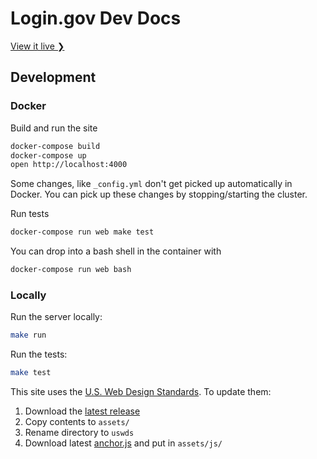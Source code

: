 # Login.gov Dev Docs

[View it live ❯](https://developers.login.gov/)

## Development

### Docker

Build and run the site

```sh
docker-compose build
docker-compose up
open http://localhost:4000
```

Some changes, like `_config.yml` don't get picked up automatically in Docker. You can pick up these changes by stopping/starting the cluster.

Run tests

```sh
docker-compose run web make test
```

You can drop into a bash shell in the container with 

```sh
docker-compose run web bash
```

### Locally

Run the server locally: 

```sh
make run
```

Run the tests:

```sh
make test
```

This site uses the [U.S. Web Design Standards](https://standards.usa.gov). To update them:

1. Download the [latest release](https://standards.usa.gov/download)
2. Copy contents to `assets/`
3. Rename directory to `uswds`
4. Download latest [anchor.js](https://github.com/bryanbraun/anchorjs) and put in `assets/js/`